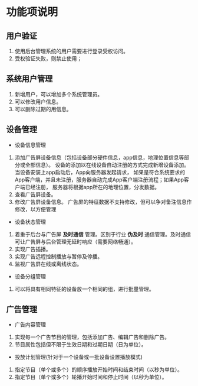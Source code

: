 # 功能项说明

## 用户验证
1. 使用后台管理系统的用户需要进行登录受权访问。
2. 受权验证失败，则禁止使用；

## 系统用户管理
1. 新增用户，可以增加多个系统管理员。
2. 可以修改用户信息。
3. 可以删除过期的用信息。

## 设备管理
- 设备信息管理
1. 添加广告屏设备信息（包括设备部分硬件信息，app信息，地理位置信息等部分或全部信息）。
	设备的添加以在线设备自动注册的方式完成新增设备添加。当设备安装上app启动后，App向服务器发起请求，
	如果是符合系统要求的App客户端，并且未注册，服务器自动完成App客户端注册流程；如果App客户端已经注册，
	服务器将根据app所在的地理位置，分发数据。
2. 查看广告屏设备。
3. 修改广告屏设备信息。
	广告屏的特征数据不支持修改，但可以争对备注信息作修改，以方便管理

- 设备状态管理
1. 着重于后台与广告屏 **及时通信** 管理。区别于行业 **伪及时** 通信管理。及时通信可让广告屏与后台管理无延时响应（需要网络畅通）。
2. 实现广告插播。
3. 实现广告远程控制播放与暂停及停播。
4. 监视广告屏在线或离线状态。

- 设备分组管理
1. 可以将具有相同特征的设备放一个相同的组，进行批量管理。

## 广告管理
- 广告内容管理
1. 实现每一个广告节目的管理，包括添加广告、编辑广告和删除广告。
2. 节目属性包括但不限于生效日期和过期日期（日为单位）。

- 投放计划管理(针对于一个设备或一批设备设置播放模式)

1. 指定节目（单个或多个）的顺序播放开始时间和结束时间（以秒为单位）。
2. 指定节目（单个或多个）轮播开始时间和停止时间（以秒为单位）。
